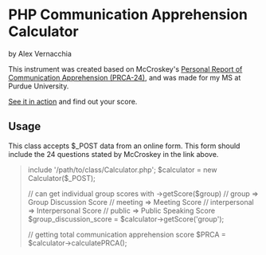 <h1>PHP Communication Apprehension Calculator</h1>
<p>by Alex Vernacchia</p>

<p>This instrument was created based on McCroskey's <a href="http://www.jamescmccroskey.com/measures/prca24.htm" target="_blank">Personal Report of Communication Apprehension (PRCA-24)</a>, and was made for my MS at Purdue University.</p>

<p><a href="http://ca.alexvernacchia.com" target="_blank">See it in action</a> and find out your score.</p>

<h2>Usage</h2>
<p>This class accepts $_POST data from an online form. This form should include the 24 questions stated by McCroskey in the link above.</p>
<blockquote>
<p>
include '/path/to/class/Calculator.php';
$calculator = new Calculator($_POST);

// can get individual group scores with ->getScore($group)
// group   => Group Discussion Score
// meeting => Meeting Score
// interpersonal => Interpersonal Score
// public => Public Speaking Score
$group_discussion_score = $calculator->getScore('group');

// getting total communication apprehension score
$PRCA = $calculator->calculatePRCA();
</p>
</blockquote>
